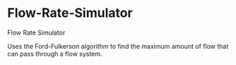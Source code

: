 # Flow-Rate-Simulator
Flow Rate Simulator

Uses the Ford-Fulkerson algorithm to find the maximum amount of flow that can pass through a flow system.
